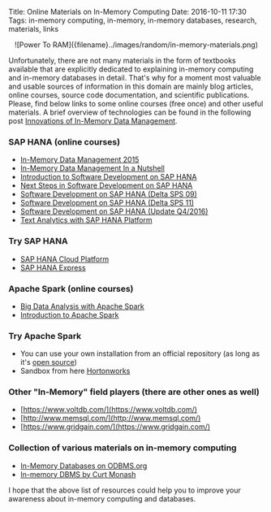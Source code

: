 Title: Online Materials on In-Memory Computing
Date: 2016-10-11 17:30
Tags: in-memory computing, in-memory, in-memory databases, research, materials, links

<center>
    ![Power To RAM]({filename}../images/random/in-memory-materials.png)
</center>

Unfortunately, there are not many materials in the form of textbooks available that are explicitly dedicated to explaining in-memory computing and in-memory databases in detail. That's why for a moment most valuable and usable sources of information in this domain are mainly blog articles, online courses, source code documentation, and scientific publications. Please, find below links to some online courses (free once) and other useful materials. A brief overview of technologies can be found in the following post [Innovations of In-Memory Data Management](https://hpi.de/plattner/research/in-memory-data-management-for-enterprise-systems/innovations.html).

### SAP HANA (online courses)

* [In-Memory Data Management 2015](https://open.hpi.de/courses/imdb2015)
* [In-Memory Data Management In a Nutshell](https://open.sap.com/courses/hana-warmup)
* [Introduction to Software Development on SAP HANA](https://open.sap.com/courses/hana1)
* [Next Steps in Software Development on SAP HANA](https://open.sap.com/courses/hana2)
* [Software Development on SAP HANA (Delta SPS 09)](https://open.sap.com/courses/hana3)
* [Software Development on SAP HANA (Delta SPS 11)](https://open.sap.com/courses/hana4)
* [Software Development on SAP HANA (Update Q4/2016)](https://open.sap.com/courses/hana5)
* [Text Analytics with SAP HANA Platform](https://open.sap.com/courses/hsta1)

### Try SAP HANA

* [SAP HANA Cloud Platform](https://hcp.sap.com/developers.html)
* [SAP HANA Express](https://go.sap.com/developer/topics/sap-hana-express.html)

### Apache Spark (online courses)

* [Big Data Analysis with Apache Spark](https://www.edx.org/course/big-data-analysis-apache-spark-uc-berkeleyx-cs110x)
* [Introduction to Apache Spark](https://www.edx.org/course/introduction-apache-spark-uc-berkeleyx-cs105x)

###  Try Apache Spark

* You can use your own installation from an official repository (as long as it's [open source](http://spark.apache.org/downloads.html))
* Sandbox from here [Hortonworks](http://hortonworks.com/products/sandbox/)

### Other "In-Memory" field players (there are other ones as well)

* [https://www.voltdb.com/](https://www.voltdb.com/)
* [http://www.memsql.com/](http://www.memsql.com/)
* [https://www.gridgain.com/](https://www.gridgain.com/)

### Collection of various materials on in-memory computing

* [In-Memory Databases on ODBMS.org](http://www.odbms.org/free-downloads-and-links/in-memory-databases/)
* [In-memory DBMS by Curt Monash](http://www.dbms2.com/category/memory-centric-data-management/in-memory-dbms/)

I hope that the above list of resources could help you to improve your awareness about in-memory computing and databases.
